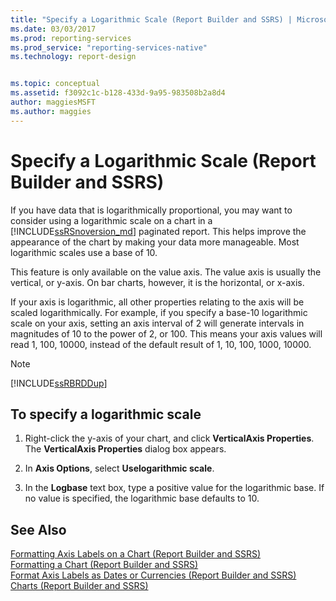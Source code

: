 ```yaml
---
title: "Specify a Logarithmic Scale (Report Builder and SSRS) | Microsoft Docs"
ms.date: 03/03/2017
ms.prod: reporting-services
ms.prod_service: "reporting-services-native"
ms.technology: report-design


ms.topic: conceptual
ms.assetid: f3092c1c-b128-433d-9a95-983508b2a8d4
author: maggiesMSFT
ms.author: maggies
---
```

# Specify a Logarithmic Scale (Report Builder and SSRS)
  If you have data that is logarithmically proportional, you may want to consider using a logarithmic scale on a chart in a [!INCLUDE[ssRSnoversion_md](../../includes/ssrsnoversion-md.md)] paginated report. This helps improve the appearance of the chart by making your data more manageable. Most logarithmic scales use a base of 10.  
  
 This feature is only available on the value axis. The value axis is usually the vertical, or y-axis. On bar charts, however, it is the horizontal, or x-axis.  
  
 If your axis is logarithmic, all other properties relating to the axis will be scaled logarithmically. For example, if you specify a base-10 logarithmic scale on your axis, setting an axis interval of 2 will generate intervals in magnitudes of 10 to the power of 2, or 100. This means your axis values will read 1, 100, 10000, instead of the default result of 1, 10, 100, 1000, 10000.  
  
> [!NOTE]  
>  [!INCLUDE[ssRBRDDup](../../includes/ssrbrddup-md.md)]  
  
## To specify a logarithmic scale  
  
1.  Right-click the y-axis of your chart, and click **VerticalAxis Properties**. The **VerticalAxis Properties** dialog box appears.  
  
2.  In **Axis Options**, select **Uselogarithmic scale**.  
  
3.  In the **Logbase** text box, type a positive value for the logarithmic base. If no value is specified, the logarithmic base defaults to 10.  
  
## See Also  
 [Formatting Axis Labels on a Chart &#40;Report Builder and SSRS&#41;](../../reporting-services/report-design/formatting-axis-labels-on-a-chart-report-builder-and-ssrs.md)   
 [Formatting a Chart &#40;Report Builder and SSRS&#41;](../../reporting-services/report-design/formatting-a-chart-report-builder-and-ssrs.md)   
 [Format Axis Labels as Dates or Currencies &#40;Report Builder and SSRS&#41;](../../reporting-services/report-design/format-axis-labels-as-dates-or-currencies-report-builder-and-ssrs.md)   
 [Charts &#40;Report Builder and SSRS&#41;](../../reporting-services/report-design/charts-report-builder-and-ssrs.md)  
  
  
